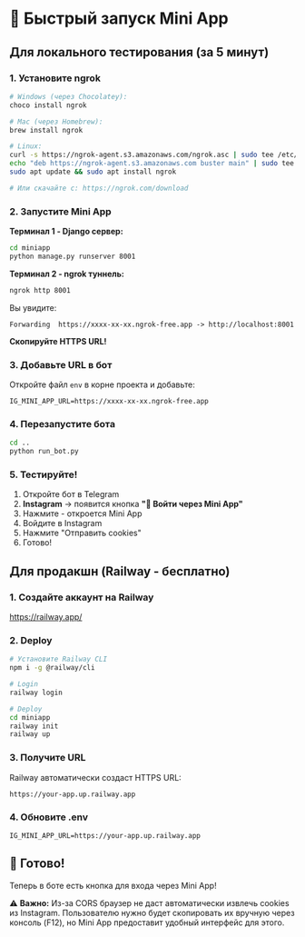 # 🚀 Быстрый запуск Mini App

## Для локального тестирования (за 5 минут)

### 1. Установите ngrok
```bash
# Windows (через Chocolatey):
choco install ngrok

# Mac (через Homebrew):
brew install ngrok

# Linux:
curl -s https://ngrok-agent.s3.amazonaws.com/ngrok.asc | sudo tee /etc/apt/trusted.gpg.d/ngrok.asc >/dev/null
echo "deb https://ngrok-agent.s3.amazonaws.com buster main" | sudo tee /etc/apt/sources.list.d/ngrok.list
sudo apt update && sudo apt install ngrok

# Или скачайте с: https://ngrok.com/download
```

### 2. Запустите Mini App

**Терминал 1 - Django сервер:**
```bash
cd miniapp
python manage.py runserver 8001
```

**Терминал 2 - ngrok туннель:**
```bash
ngrok http 8001
```

Вы увидите:
```
Forwarding  https://xxxx-xx-xx.ngrok-free.app -> http://localhost:8001
```

**Скопируйте HTTPS URL!**

### 3. Добавьте URL в бот

Откройте файл `env` в корне проекта и добавьте:
```env
IG_MINI_APP_URL=https://xxxx-xx-xx.ngrok-free.app
```

### 4. Перезапустите бота

```bash
cd ..
python run_bot.py
```

### 5. Тестируйте!

1. Откройте бот в Telegram
2. **Instagram** → появится кнопка **"🔐 Войти через Mini App"**
3. Нажмите - откроется Mini App
4. Войдите в Instagram
5. Нажмите "Отправить cookies"
6. Готово!

## Для продакшн (Railway - бесплатно)

### 1. Создайте аккаунт на Railway
https://railway.app/

### 2. Deploy

```bash
# Установите Railway CLI
npm i -g @railway/cli

# Login
railway login

# Deploy
cd miniapp
railway init
railway up
```

### 3. Получите URL

Railway автоматически создаст HTTPS URL:
```
https://your-app.up.railway.app
```

### 4. Обновите .env

```env
IG_MINI_APP_URL=https://your-app.up.railway.app
```

## 🎯 Готово!

Теперь в боте есть кнопка для входа через Mini App! 

⚠️ **Важно:** Из-за CORS браузер не даст автоматически извлечь cookies из Instagram. Пользователю нужно будет скопировать их вручную через консоль (F12), но Mini App предоставит удобный интерфейс для этого.

